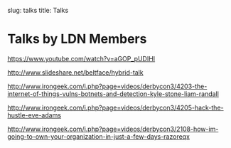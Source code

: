 slug: talks
title: Talks


# Talks by LDN Members

https://www.youtube.com/watch?v=aGOP_pUDIHI

http://www.slideshare.net/beltface/hybrid-talk

http://www.irongeek.com/i.php?page=videos/derbycon3/4203-the-internet-of-things-vulns-botnets-and-detection-kyle-stone-liam-randall

http://www.irongeek.com/i.php?page=videos/derbycon3/4205-hack-the-hustle-eve-adams

http://www.irongeek.com/i.php?page=videos/derbycon3/2108-how-im-going-to-own-your-organization-in-just-a-few-days-razoreqx
